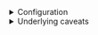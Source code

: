 <details>
<summary>Configuration</summary>
<br>
  
  ### Java Configuration => baking in background
  
  Following arguments are considered to be best practices, based on historical data analysis of Garbage Collection Logs, Thread Dump Analysis, and Heap Dump Analysis.
  There have been several years of bug fixes, memory leak fixes, threading improvements, and Garbage Collection enhancements, and ** therefore we recommend JDK 1.8.0_212** or newer.
  - https://docs.cloudbees.com/docs/admin-resources/latest/jvm-troubleshooting/
  Additionally, keeping your JVM Heap size below 16GB and prevents you from creating a monolithic JVM
  
  #### how-to-add-java-arguments-to-jenkins
    
    The Jenkins System and Remoting Properties are added as Java Arguments.
  
  - jenkins folder => /var/lib/jenkins | /etc/sysconfig/jenkins | /etc/default/jenkins
  - https://docs.cloudbees.com/docs/cloudbees-ci-kb/latest/client-and-managed-masters/how-to-add-java-arguments-to-jenkins
    In your service configuration file, look for the argument JENKINS_JAVA_OPTIONS. It should look something like this:

    JENKINS_JAVA_OPTIONS="-Djava.awt.headless=true"
    Then, add the arguments:

  >  JENKINS_JAVA_OPTIONS="-Xmx2048m -Djava.awt.headless=true"
  
   ### JVM Heap Size
    - https://docs.cloudbees.com/docs/cloudbees-ci-kb/latest/best-practices/jvm-memory-settings-best-practice
 
    Jenkins runs on the system directly, the java arguments Xmx and Xms can be used to set respectively the maximum and the initial JVM memory heap sizes.
  
  <img width="810" alt="image" src="https://user-images.githubusercontent.com/75510135/179339748-b4af10d7-2bbb-40eb-8bbc-99ce3f616f73.png">

        [root@ip-172-31-23-175 sysconfig]# java --version
         openjdk 11.0.13 2021-10-19 LTS
         OpenJDK Runtime Environment 18.9 (build 11.0.13+8-LTS)
         OpenJDK 64-Bit Server VM 18.9 (build 11.0.13+8-LTS, mixed mode, sharing)
  
  https://www.jenkins.io/blog/2016/11/21/gc-tuning/
  
   > JENKINS_JAVA_OPTIONS="-Xmx2048m -XX:MaxPermSize=512m -Djava.awt.headless=true -Xloggc:$JENKINS_HOME/gc-%t.log -XX:NumberOfGCLogFiles=5 -XX:+UseGCLogFileRotation -XX:GCLogFileSize=20m -XX:+PrintGC -XX:+PrintGCDateStamps -XX:+PrintGCDetails -XX:+PrintHeapAtGC -XX:+PrintGCCause -XX:+PrintTenuringDistribution -XX:+PrintReferenceGC -XX:+PrintAdaptiveSizePolicy -XX:+UseG1GC -XX:+ExplicitGCInvokesConcurrent -XX:+ParallelRefProcEnabled -XX:+UseStringDeduplication -XX:+UnlockExperimentalVMOptions -XX:G1NewSizePercent=20 -XX:+UnlockDiagnosticVMOptions -XX:G1SummarizeRSetStatsPeriod=1"
  
  <img width="665" alt="image" src="https://user-images.githubusercontent.com/75510135/179341045-1fd52786-e851-4c46-ad19-3d8c80eb3461.png">

  ### JVM Recommended Arguments
   - Jdk 11
  
          -XX:+AlwaysPreTouch
          -XX:+HeapDumpOnOutOfMemoryError
          -XX:HeapDumpPath=${PATH}
          -XX:+UseG1GC
          -XX:+UseStringDeduplication
          -XX:+ParallelRefProcEnabled
          -XX:+DisableExplicitGC
          -XX:+UnlockDiagnosticVMOptions
          -XX:+UnlockExperimentalVMOptions
          -Xlog:gc*=info,gc+heap=debug,gc+ref*=debug,gc+ergo*=trace,gc+age*=trace:file=${PATH}/gc.log:utctime,pid,level,tags:filecount=2,filesize=100M
          -XX:ErrorFile=${PATH}/hs_err_%p.log
          -XX:+LogVMOutput
          -XX:LogFile=${PATH}/jvm.log
  
  - Jdk 8
  
          -XX:+AlwaysPreTouch
          -XX:+HeapDumpOnOutOfMemoryError
          -XX:HeapDumpPath=${PATH}
          -XX:+UseG1GC
          -XX:+UseStringDeduplication
          -XX:+ParallelRefProcEnabled
          -XX:+DisableExplicitGC
          -XX:+UnlockDiagnosticVMOptions
          -XX:+UnlockExperimentalVMOptions
          -verbose:gc
          -Xloggc:${PATH}/gc.log
          -XX:NumberOfGCLogFiles=2
          -XX:+UseGCLogFileRotation
          -XX:GCLogFileSize=100m
          -XX:+PrintGC
          -XX:+PrintGCDateStamps
          -XX:+PrintGCDetails
          -XX:+PrintHeapAtGC
          -XX:+PrintGCCause
          -XX:+PrintTenuringDistribution
          -XX:+PrintReferenceGC
          -XX:+PrintAdaptiveSizePolicy
          -XX:ErrorFile=${PATH}/hs_err_%p.log
          -XX:+LogVMOutput
          -XX:LogFile=${PATH}/jvm.log
  
  GC logs Note:* to increase GC logs to a longer period of time, we suggest increasing the value of the arguments -Xlog option filecount=2 and/or filesize=100M and as ultimate option use file=${PATH}/gc-%t.log instead of file=${PATH}/gc.log. With the parameter %t, the JVM create a new set of GC files each time that the instance is restarted. It is well known that when the GC log folder gets big enough in terms of size, the support bundle might produce performance issues in the instance given that it needs to compress all of them.
  
  ### Ulimit Settings [just for Linux OS]
  
  ulimit -c and ulimit -f should be set to unlimited for the user that starts Jenkins. ulimit -c set to unlimited will allow core files to be generated successfully. The core files include full thread dumps and core files generated by the JVM in the event of a JVM crash. ulimit -f should be set to unlimited to ensure that files are not truncated during their generation.

ulimit -n should be set to 4096 (soft) and 8192 (hard)

ulimit -u should be set to 30654 (soft) and 30654 (hard)

=> /etc/security/limits.conf
  <img width="510" alt="image" src="https://user-images.githubusercontent.com/75510135/179341746-1a72f9a0-147b-4d5d-a0b4-0f207405cbb4.png">

      jenkins          soft    core            unlimited
      jenkins          hard    core            unlimited
      jenkins          soft    fsize           unlimited
      jenkins          hard    fsize           unlimited
      jenkins          soft    nofile          4096
      jenkins          hard    nofile          8192
      jenkins          soft    nproc           30654
      jenkins          hard    nproc           30654
  
  
  
  
  ### Java Home Environment Variable
  
  It is recommended to set the JAVA_HOME environment variable in both Linux and Windows environments. The Java JDK’s bin directory should also be in the PATH environment variable. This will allow for easier access to Java JDK commands, such as jstack and jmap
  
  > find /usr/lib/jvm/java-11-openjdk-11.0*
  > vi /etc/profile
  
          export JAVA_HOME="/usr/lib/jvm/java-11-openjdk-11.0*"
          export PATH=$JAVA_HOME/bin:$PATH
   
   logout and login again, reboot, or use source /etc/profile to apply changes immediately in the  current shell
  
  OR
  > vi /etc/profile.d/jdk_home.sh

        #!/bin/sh
        export JAVA_HOME=/usr/lib/jvm/java-11-openjdk-11.0*
        export PATH=$JAVA_HOME/bin:$PATH
  
  > echo $JAVA_HOME
  
  
  #### Log Startup Timing Info
  
  - https://docs.cloudbees.com/docs/cloudbees-ci-kb/latest/troubleshooting-guides/jenkins-startup-performances
  - https://phoenixnap.com/kb/jenkins-logs
  
  > vi /etc/sysconfig/jenkins  => append -Djenkins.model.Jenkins.logStartupPerformance=true"
  
  JENKINS_JAVA_OPTIONS="-Xmx2048m -Xms1024m -XX:MaxPermSize=1024m -Djava.awt.headless=true -Xloggc:$JENKINS_HOME/gc-%t.log -XX:NumberOfGCLogFiles=5 -XX:+UseGCLogFileRotation -XX:GCLogFileSize=20m -XX:+PrintGC -XX:+PrintGCDateStamps -XX:+PrintGCDetails -XX:+PrintHeapAtGC -XX:+PrintGCCause -XX:+PrintTenuringDistribution -XX:+PrintReferenceGC -XX:+PrintAdaptiveSizePolicy -XX:+UseG1GC -XX:+ExplicitGCInvokesConcurrent -XX:+ParallelRefProcEnabled -XX:+UseStringDeduplication -XX:+UnlockExperimentalVMOptions -XX:G1NewSizePercent=20 -XX:+UnlockDiagnosticVMOptions -XX:G1SummarizeRSetStatsPeriod=1 -Djenkins.model.Jenkins.logStartupPerformance=true"
  
  it is recommended to set -Djenkins.model.Jenkins.logStartupPerformance=true in your Jenkins environment to have Jenkins output additional data to the      jenkins.log, showing how much time is being spent in a specific component during startup.
  
  > systemctl restart jenkins
  
  <img width="851" alt="image" src="https://user-images.githubusercontent.com/75510135/179343537-723c93f3-3c4e-4b72-afaa-8efec7ba067d.png">

  > ls -last /var/lib/jenkins/logs/tasks
  
  
  ### Jenkins Admin Should Be Able To Generate A Support Bundle via jenkins-cli.jar
  
  Please note that Jenkins accounts must have the Overall/Read account permission to access the CLI.

  The jenkins-cli.jar can be downloaded from JENKINS_URL/cli or https://www.jenkins.io/doc/book/managing/cli/
  
  Note# support command can be viewed by navigating to JENKINS_URL/cli/command/support
  
  >  java -jar jenkins-cli.jar -noKeyAuth -s http://<Jenkins-server-public-ip>:8080/ support --usrename --password 
  
  ### Monitoring Jenkins performance
 -  https://www.cloudbees.com/blog/apm-tools-jenkins-performance
  
</details>



<details>
<summary>Underlying caveats</summary>
<br>

  Start Jenkins (service jenkins start).

  ####Explanation
  
Look at /etc/init.d/jenkins for a line similar to:

        NAME=jenkins
        SCRIPTNAME=/etc/init.d/$NAME
        [ -r /etc/default/$NAME ] && . /etc/default/$NAME
        These tell us that the Jenkins daemon will look for a file named /etc/default/jenkins. 
 
If present, it .s that file.

If you set $JAVA_ARGS in /etc/default/jenkins it will be substituted in the line below, located later in the /etc/init.d/jenkins file:

 > $SU -l $JENKINS_USER --shell=/bin/bash -c "$DAEMON $DAEMON_ARGS -- $JAVA $JAVA_ARGS -jar $JENKINS_WAR $JENKINS_ARGS" || return 2
  
  
</details>

